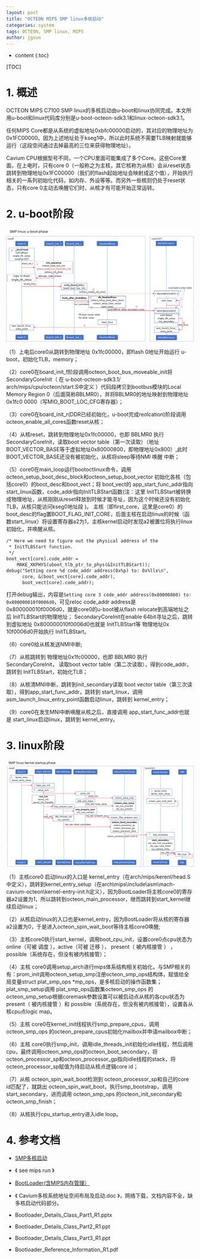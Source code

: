 ```yaml
---
layout: post
title: "OCTEON MIPS SMP linux多核启动"
categories: system
tags: OCTEON, SMP linux, MIPS
author: jgsun
---
```


* content
{:toc}

[TOC]
# 1. 概述
OCTEON MIPS C7100 SMP linux的多核启动由u-boot和linux协同完成。本文所用u-boot和linux代码库分别是u-boot-octeon-sdk3.1和linux-octeon-sdk3.1。













任何MIPS Core都是从系统的虚拟地址0xbfc00000启动的，其对应的物理地址为0x1FC00000。因为上述地址处于kseg1中，所以此时系统不需要TLB映射就能够运行（这段空间通过去掉最高的三位来获得物理地址）。

Cavium CPU根据型号不同，一个CPU里面可能集成了多个Core。这些Core里面，在上电时，只有core 0（一般称之为主核，其它核称为从核）会从reset状态跳转到物理地址0x1FC00000（我们的flash起始地址会映射成这个值），开始执行相关的一系列初始化代码，如内存、外设等等。而另外一些核则仍处于reset状态，只有core 0主动去唤醒它们时，从核才有可能开始正常运转。
 
# 2. u-boot阶段

![image](/images/posts/arch/octeon-smp-linux-uboot.png)

（1）上电后core0从跳转到物理地址 0x1fc00000，即flash 0地址开始运行 u-boot，初始化TLB，memory；

（2）core0在board_init_f阶段调用octeon_boot_bus_moveable_init将SecondaryCoreInit（ 在 u-boot-octeon-sdk3.1/ arch/mips/cpu/octeon/start.S中定义 ）代码段拷贝到bootbus模块的Local Memory Region 0（后面简称BBLMR0），并将BBLMR0的地址映射到物理地址0x1fc0 0000（写MIO_BOOT_LOC_CFG寄存器）；

（3）core0在board_init_r(DDR已经初始化，u-boot完成reolcation)阶段调用octeon_enable_all_cores函数reset从核；

（4）从核reset，跳转到物理地址0x1fc00000，也即 BBLMR0 执行 SecondaryCoreInit，读取boot vector table（第一次读取）（地址BOOT_VECTOR_BASE等于虚拟地址0x80000800，即物理地址0x800）,此时 BOOT_VECTOR_BASE还没有被初始化，从核将sleep等待NMI 唤醒 中断；

（5）core0在main_loop运行bootoctlinux命令，调用octeon_setup_boot_desc_block和octeon_setup_boot_vector 初始化各核（包括core0）的boot_desc和boot_vect；将 boot_vect的 app_start_func_addr指向 start_linux函数，code_addr指向InitTLBStart函数(注：这里 InitTLBStart被转换成物理地址，从核刚刚从reset释放到时候才能寻址，因为这个时候还没有初始化TLB，从核只能访问kseg0地址段 )。 主核（即first_core，这里是core0）的 boot_desc的flag置BOOT_FLAG_INIT_CORE，后面主核在启动linux的时候（函数start_linux）将设置寄存器a2为1，主核kernel启动时发现a2被置位将执行linux初始化，并唤醒从核。

```
/* Here we need to figure out the physical address of the
 * InitTLBStart function.
 */
boot_vect[core].code_addr =
    MAKE_XKPHYS(uboot_tlb_ptr_to_phys(&InitTLBStart));
debug("Setting core %d code_addr address(0x%p) to: 0x%llx\n",
      core, &(boot_vect[core].code_addr),
      boot_vect[core].code_addr);
```
打开debug输出，内容是`Setting core 3 code_addr address(0x80000860) to: 0x800000010f0006d0`，可见reloc code_addr address是 0x800000010f0006d0，就是core0的u-boot被从flash relocate到高端地址之后 InitTLBStart的物理地址； SecondaryCoreInit在enable 64bit寻址之后，跳转到虚拟地址 0x800000010f0006d0也就是 InitTLBStart等 物理地址0x 10f0006d0开始执行 InitTLBStart。

（6）core0给从核发送NMI中断;

（7）从核跳转到 物理地址0x1fc00000，也即 BBLMR0 执行 SecondaryCoreInit， 读取boot vector table（第二次读取），得到code_addr，跳转到 InitTLBStart，初始化TLB；

（8）从核清MNI中断，跳转到init_secondary读取 boot vector table（第三次读取），得到app_start_func_addr，跳转到 start_linux，调用asm_launch_linux_entry_point函数启动linux，跳转到 kernel_entry；

（9）core0在发生MNI中断唤醒从核之后，直接调用 app_start_func_addr也就是 start_linux启动linux，跳转到 kernel_entry。
# 3. linux阶段

![image](/images/posts/arch/octeon-smp-linux-kernel.png)

（1）主核core0 启动linux的入口是 kernel_entry（在arch/mips/kerenl/head.S中定义），跳转到kernel_entry_setup（在arch\mips\include\asm\mach-cavium-octeon\kernel-entry-init.h定义），因为BootLoader将主核core0的寄存器a2设置为1，所以跳转到octeon_main_processor，继而跳转到start_kernel继续启动linux；

（2）从核启动linux的入口也是kernel_entry，因为BootLoader将从核的寄存器a2设置为0，于是进入octeon_spin_wait_boot等待主核core0唤醒;

（3）主核core0执行start_kernel，调用boot_cpu_init，设置core0点cpu状态为online（可被 调度 ），active（可被 迁移 ）， present（ 被内核接管 ） ， possible（系统存在，但没有被内核接管）；

（4）主核 core0调用setup_arch进行mips体系结构相关初始化，与SMP相关的有：prom_init调用octeon_setup_smp注册octeon_smp_ops结构体，赋值给全局变量struct plat_smp_ops *mp_ops，是多核启动的操作函数集；plat_smp_setup调用 plat_smp_ops函数集octeon_smp_ops 的octeon_smp_setup根据coremask参数设置可以被启动点从核的各cpu状态为 present（ 被内核接管 ）和 possible（系统存在，但没有被内核接管），设置各从核cpu点logic map。

（5）主核 core0在kernel_init线程执行smp_prepare_cpus，调用octeon_smp_ops 的octeon_prepare_cpus初始化mailbox并申请mailbox中断；

（6）主核 core0执行smp_init，调用idle_threads_init初始化idle线程，然后调用cpu，最终调用octeon_smp_ops的octeon_boot_secondary，将 octeon_processor_sp和octeon_processor_gp指向idle线程的stack，将octeon_processor_sp赋值为待启动从核点逻辑core id；

（7）从核 octeon_spin_wait_boot检测到 octeon_processor_sp和自己的core id匹配了，就跳出 octeon_spin_wait_boot，执行smp_bootstrap，调用start_secondary，进而调用 octeon_smp_ops 的octeon_init_secondary和octeon_smp_finish；

（8）从核执行cpu_startup_entry进入idle loop。

# 4. 参考文档
* [SMP多核启动](https://winddoing.github.io/post/49009.html)
* 《 see mips run 》
* [BootLoader(含MIPS内存管理）](https://www.cnblogs.com/dubingsky/archive/2010/06/03/1751027.html)
* 《 Cavium多核系统地址空间布局及启动.doc 》，网络下载，文档内容不全，缺多核启动代码部分。
* Bootloader_Details_Class_Part1_R1.pptx

* Bootloader_Details_Class_Part2_R1.ppt

* Bootloader_Details_Class_Part3_R1.ppt
* Bootloader_Reference_Information_R1.pdf

